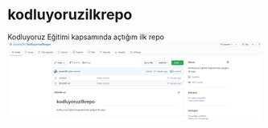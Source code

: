 # kodluyoruzilkrepo
Kodluyoruz Eğitimi kapsamında açtığım ilk repo
![Lorem Picsum Gorsel](https://github.com/sosem29/kodluyoruzilkrepo/blob/main/ilkRepo.png)
